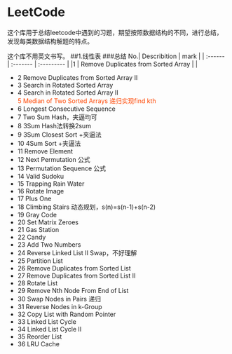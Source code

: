 # LeetCode
这个库用于总结leetcode中遇到的习题，期望按照数据结构的不同，进行总结，发现每类数据结构解题的特点。

这个库不用英文书写。
##1.线性表
###总结
No.|	Describition	| mark |
|  :------ |  :-------    |   :---------   |
|1	| Remove Duplicates from Sorted Array	|  |

* 2	Remove Duplicates from Sorted Array II	
* 3	Search in Rotated Sorted Array	
* 4	Search in Rotated Sorted Array II	
<font color=#FF4500 >5	Median of Two Sorted Arrays	递归实现find kth</font>
* 6	Longest Consecutive Sequence	
* 7	Two Sum	Hash，夹逼均可
* 8	3Sum	Hash法转换2sum
* 9	3Sum Closest	Sort +夹逼法
* 10	4Sum	Sort +夹逼法
* 11	Remove Element	
* 12	Next Permutation	公式
* 13	Permutation Sequence	公式
* 14	Valid Sudoku	
* 15	Trapping Rain Water	
* 16	Rotate Image	
* 17	Plus One	
* 18	Climbing Stairs	动态规划，s(n)=s(n-1)+s(n-2)
* 19	Gray Code	
* 20	Set Matrix Zeroes	
* 21	Gas Station	
* 22	Candy	
* 23	Add Two Numbers	
* 24	Reverse Linked List II	Swap，不好理解
* 25	Partition List	
* 26	Remove Duplicates from Sorted List	
* 27	Remove Duplicates from Sorted List II	
* 28	Rotate List	
* 29	Remove Nth Node From End of List	
* 30	Swap Nodes in Pairs	递归
* 31	Reverse Nodes in k-Group	
* 32	Copy List with Random Pointer	
* 33	Linked List Cycle	
* 34	Linked List Cycle II	
* 35	Reorder List	
* 36	LRU Cache	


